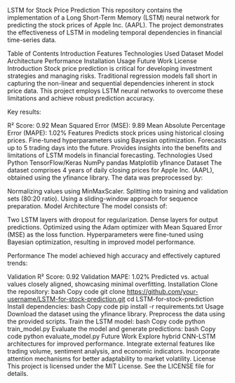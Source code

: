 LSTM for Stock Price Prediction
This repository contains the implementation of a Long Short-Term Memory (LSTM) neural network for predicting the stock prices of Apple Inc. (AAPL). The project demonstrates the effectiveness of LSTM in modeling temporal dependencies in financial time-series data.

Table of Contents
Introduction
Features
Technologies Used
Dataset
Model Architecture
Performance
Installation
Usage
Future Work
License
Introduction
Stock price prediction is critical for developing investment strategies and managing risks. Traditional regression models fall short in capturing the non-linear and sequential dependencies inherent in stock price data. This project employs LSTM neural networks to overcome these limitations and achieve robust prediction accuracy.

Key results:

R² Score: 0.92
Mean Squared Error (MSE): 9.89
Mean Absolute Percentage Error (MAPE): 1.02%
Features
Predicts stock prices using historical closing prices.
Fine-tuned hyperparameters using Bayesian optimization.
Forecasts up to 5 trading days into the future.
Provides insights into the benefits and limitations of LSTM models in financial forecasting.
Technologies Used
Python
TensorFlow/Keras
NumPy
pandas
Matplotlib
yfinance
Dataset
The dataset comprises 4 years of daily closing prices for Apple Inc. (AAPL), obtained using the yfinance library. The data was preprocessed by:

Normalizing values using MinMaxScaler.
Splitting into training and validation sets (80:20 ratio).
Using a sliding-window approach for sequence preparation.
Model Architecture
The model consists of:

Two LSTM layers with dropout for regularization.
Dense layers for output predictions.
Optimized using the Adam optimizer with Mean Squared Error (MSE) as the loss function.
Hyperparameters were fine-tuned using Bayesian optimization, resulting in improved model performance.

Performance
The model achieved high accuracy and effectively captured trends:

Validation R² Score: 0.92
Validation MAPE: 1.02%
Predicted vs. actual values closely aligned, showcasing minimal overfitting.
Installation
Clone the repository:
bash
Copy code
git clone https://github.com/your-username/LSTM-for-stock-prediction.git
cd LSTM-for-stock-prediction
Install dependencies:
bash
Copy code
pip install -r requirements.txt
Usage
Download the dataset using the yfinance library.
Preprocess the data using the provided scripts.
Train the LSTM model:
bash
Copy code
python train_model.py
Evaluate the model and generate predictions:
bash
Copy code
python evaluate_model.py
Future Work
Explore hybrid CNN-LSTM architectures for improved performance.
Integrate external features like trading volume, sentiment analysis, and economic indicators.
Incorporate attention mechanisms for better adaptability to market volatility.
License
This project is licensed under the MIT License. See the LICENSE file for details.


